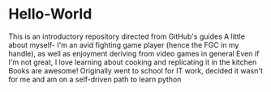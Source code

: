# Hello-World
This is an introductory repository directed from GitHub's guides
A little about myself- I'm an avid fighting game player (hence the FGC in my handle), as well as enjoyment deriving from video games in general
Even if I'm not great, I love learning about cooking and replicating it in the kitchen
Books are awesome!
Originally went to school for IT work, decided it wasn't for me and am on a self-driven path to learn python
